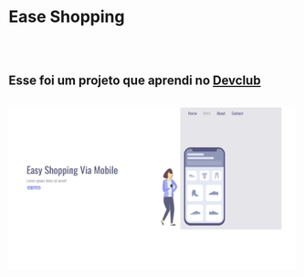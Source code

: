<h1>Ease Shopping</h1>
<br>
<br>
<h2>Esse foi um projeto que aprendi no <a href="https://rodolfomori.com.br/devclub">Devclub</a></h2>
<br>
<img src="https://github.com/Gustavo-9211/Easy-Shopping/blob/main/assets/Cellphone.png">
